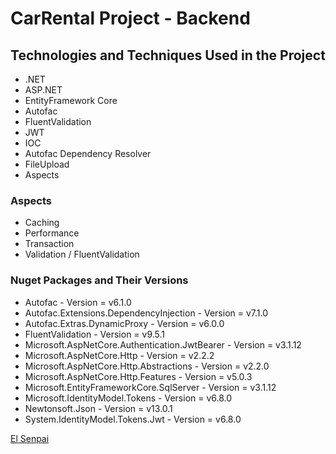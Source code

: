 # CarRental Project - Backend


## Technologies and Techniques Used in the Project

* .NET
* ASP.NET 
* EntityFramework Core
* Autofac
* FluentValidation
* JWT
* IOC
* Autofac Dependency Resolver
* FileUpload
* Aspects

### Aspects
* Caching
* Performance
* Transaction
* Validation / FluentValidation





### Nuget Packages and Their Versions

* Autofac - Version = v6.1.0
* Autofac.Extensions.DependencyInjection - Version = v7.1.0
* Autofac.Extras.DynamicProxy - Version = v6.0.0
* FluentValidation - Version = v9.5.1
* Microsoft.AspNetCore.Authentication.JwtBearer - Version = v3.1.12
* Microsoft.AspNetCore.Http - Version = v2.2.2
* Microsoft.AspNetCore.Http.Abstractions - Version = v2.2.0
* Microsoft.AspNetCore.Http.Features - Version = v5.0.3
* Microsoft.EntityFrameworkCore.SqlServer - Version = v3.1.12
* Microsoft.IdentityModel.Tokens - Version = v6.8.0
* Newtonsoft.Json - Version = v13.0.1
* System.IdentityModel.Tokens.Jwt - Version = v6.8.0

[El Senpai](https://github.com/ElSenpai/)


